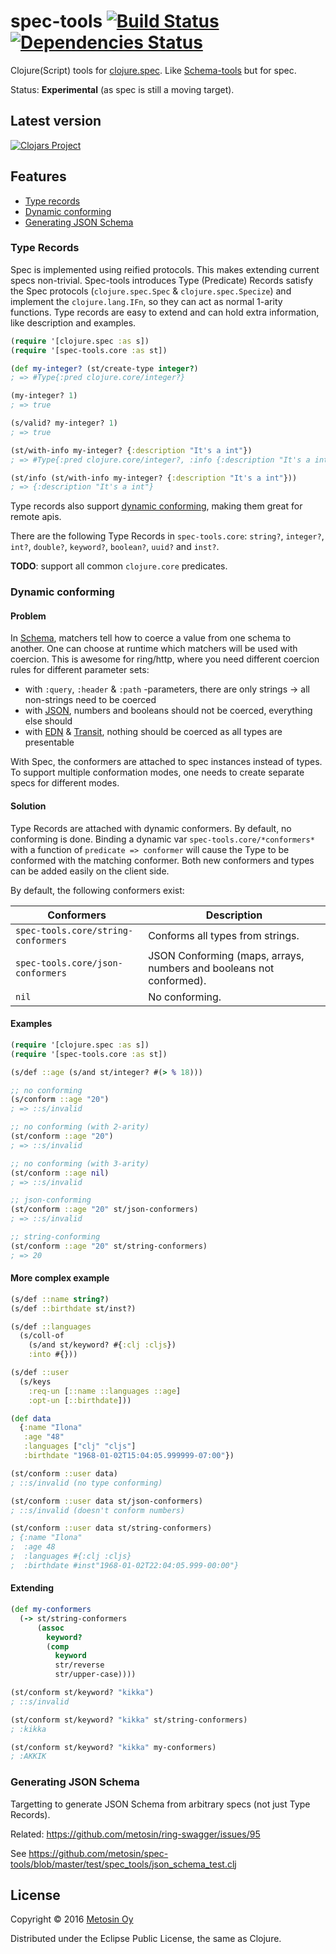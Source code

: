 # spec-tools [![Build Status](https://travis-ci.org/metosin/spec-tools.svg?branch=master)](https://travis-ci.org/metosin/spec-tools) [![Dependencies Status](https://jarkeeper.com/metosin/spec-tools/status.svg)](https://jarkeeper.com/metosin/spec-tools)

Clojure(Script) tools for [clojure.spec](http://clojure.org/about/spec). Like [Schema-tools](https://github.com/metosin/schema-tools) but for spec.

Status: **Experimental** (as spec is still a moving target).

## Latest version

[![Clojars Project](http://clojars.org/metosin/spec-tools/latest-version.svg)](http://clojars.org/metosin/spec-tools)

## Features

* [Type records](#type-records)
* [Dynamic conforming](#dynamic-conforming)
* [Generating JSON Schema](#generating-json-schema)

### Type Records

Spec is implemented using reified protocols. This makes extending current specs non-trivial. Spec-tools introduces Type (Predicate) Records satisfy the Spec protocols (`clojure.spec.Spec` & `clojure.spec.Specize`) and implement the `clojure.lang.IFn`, so they can act as normal 1-arity functions. Type records are easy to extend and can hold extra information, like description and examples.

```clj
(require '[clojure.spec :as s])
(require '[spec-tools.core :as st])

(def my-integer? (st/create-type integer?)
; => #Type{:pred clojure.core/integer?}

(my-integer? 1)
; => true

(s/valid? my-integer? 1)
; => true

(st/with-info my-integer? {:description "It's a int"})
; => #Type{:pred clojure.core/integer?, :info {:description "It's a int"}}

(st/info (st/with-info my-integer? {:description "It's a int"}))
; => {:description "It's a int"}
```

Type records also support [dynamic conforming](#dynamic-conforming), making them great for remote apis.

There are the following Type Records in `spec-tools.core`: `string?`, `integer?`, `int?`, `double?`, `keyword?`, `boolean?`, `uuid?` and `inst?`.

**TODO**: support all common `clojure.core` predicates.

### Dynamic conforming

#### Problem 

In [Schema](https://github.com/plumatic/schema), matchers tell how to coerce a value from one schema to another. One can choose at runtime which matchers will be used with coercion. This is awesome for ring/http, where you need different coercion rules for different parameter sets:

* with `:query`, `:header` & `:path` -parameters, there are only strings -> all non-strings need to be coerced
* with [JSON](http://json.org/), numbers and booleans should not be coerced, everything else should
* with [EDN](https://github.com/edn-format/edn) & [Transit](https://github.com/cognitect/transit-format), nothing should be coerced as all types are presentable

With Spec, the conformers are attached to spec instances instead of types. To support multiple conformation modes, one needs to create separate specs for different modes.

#### Solution

Type Records are attached with dynamic conformers. By default, no conforming is done. Binding a dynamic var `spec-tools.core/*conformers*` with a function of `predicate => conformer` will cause the Type to be conformed with the matching conformer. Both new conformers and types can be added easily on the client side. 

By default, the following conformers exist:

| Conformers                          | Description              | 
| ------------------------------------|--------------------------|
| `spec-tools.core/string-conformers` | Conforms all types from strings. | 
| `spec-tools.core/json-conformers`   | JSON Conforming (maps, arrays, numbers and booleans not conformed). | 
| `nil`                               | No conforming. | 

#### Examples

```clj
(require '[clojure.spec :as s])
(require '[spec-tools.core :as st])

(s/def ::age (s/and st/integer? #(> % 18)))

;; no conforming
(s/conform ::age "20")
; => ::s/invalid

;; no conforming (with 2-arity)
(st/conform ::age "20")
; => ::s/invalid

;; no conforming (with 3-arity)
(st/conform ::age nil)
; => ::s/invalid

;; json-conforming
(st/conform ::age "20" st/json-conformers)
; => ::s/invalid

;; string-conforming
(st/conform ::age "20" st/string-conformers)
; => 20
```

#### More complex example

```clj
(s/def ::name string?)
(s/def ::birthdate st/inst?)

(s/def ::languages 
  (s/coll-of 
    (s/and st/keyword? #{:clj :cljs}) 
    :into #{}))

(s/def ::user 
  (s/keys 
    :req-un [::name ::languages ::age]
    :opt-un [::birthdate]))

(def data
  {:name "Ilona"
   :age "48"
   :languages ["clj" "cljs"]
   :birthdate "1968-01-02T15:04:05.999999-07:00"})

(st/conform ::user data)
; ::s/invalid (no type conforming)

(st/conform ::user data st/json-conformers)
; ::s/invalid (doesn't conform numbers)

(st/conform ::user data st/string-conformers)
; {:name "Ilona"
;  :age 48
;  :languages #{:clj :cljs}
;  :birthdate #inst"1968-01-02T22:04:05.999-00:00"}
```

#### Extending

```clj
(def my-conformers
  (-> st/string-conformers
      (assoc
        keyword?
        (comp
          keyword
          str/reverse
          str/upper-case))))

(st/conform st/keyword? "kikka")
; ::s/invalid

(st/conform st/keyword? "kikka" st/string-conformers)
; :kikka

(st/conform st/keyword? "kikka" my-conformers)
; :AKKIK
```

### Generating JSON Schema

Targetting to generate JSON Schema from arbitrary specs (not just Type Records).

Related: https://github.com/metosin/ring-swagger/issues/95

See https://github.com/metosin/spec-tools/blob/master/test/spec_tools/json_schema_test.clj

## License

Copyright © 2016 [Metosin Oy](http://www.metosin.fi)

Distributed under the Eclipse Public License, the same as Clojure.

